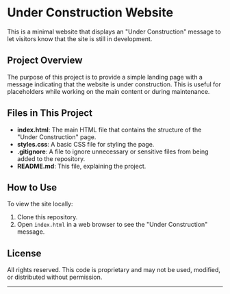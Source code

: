 # Under Construction Website

This is a minimal website that displays an "Under Construction" message to let visitors know that the site is still in development.

## Project Overview

The purpose of this project is to provide a simple landing page with a message indicating that the website is under construction. This is useful for placeholders while working on the main content or during maintenance.

## Files in This Project

- **index.html**: The main HTML file that contains the structure of the "Under Construction" page.
- **styles.css**: A basic CSS file for styling the page.
- **.gitignore**: A file to ignore unnecessary or sensitive files from being added to the repository.
- **README.md**: This file, explaining the project.

## How to Use

To view the site locally:
1. Clone this repository.
2. Open `index.html` in a web browser to see the "Under Construction" message.

## License

All rights reserved. This code is proprietary and may not be used, modified, or distributed without permission.

---